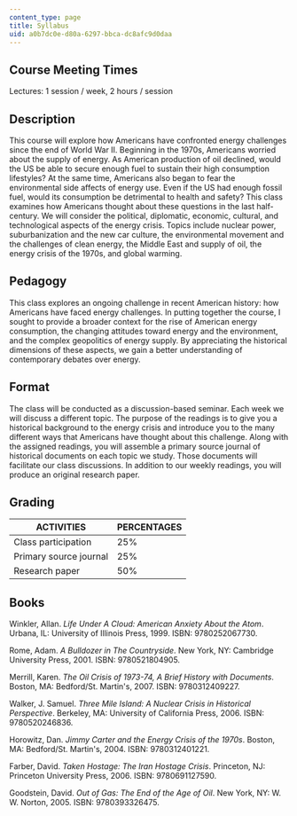 ```yaml
---
content_type: page
title: Syllabus
uid: a0b7dc0e-d80a-6297-bbca-dc8afc9d0daa
---
```


Course Meeting Times
--------------------

Lectures: 1 session / week, 2 hours / session

Description
-----------

This course will explore how Americans have confronted energy challenges since the end of World War II. Beginning in the 1970s, Americans worried about the supply of energy. As American production of oil declined, would the US be able to secure enough fuel to sustain their high consumption lifestyles? At the same time, Americans also began to fear the environmental side affects of energy use. Even if the US had enough fossil fuel, would its consumption be detrimental to health and safety? This class examines how Americans thought about these questions in the last half-century. We will consider the political, diplomatic, economic, cultural, and technological aspects of the energy crisis. Topics include nuclear power, suburbanization and the new car culture, the environmental movement and the challenges of clean energy, the Middle East and supply of oil, the energy crisis of the 1970s, and global warming.

Pedagogy
--------

This class explores an ongoing challenge in recent American history: how Americans have faced energy challenges. In putting together the course, I sought to provide a broader context for the rise of American energy consumption, the changing attitudes toward energy and the environment, and the complex geopolitics of energy supply. By appreciating the historical dimensions of these aspects, we gain a better understanding of contemporary debates over energy.

Format
------

The class will be conducted as a discussion-based seminar. Each week we will discuss a different topic. The purpose of the readings is to give you a historical background to the energy crisis and introduce you to the many different ways that Americans have thought about this challenge. Along with the assigned readings, you will assemble a primary source journal of historical documents on each topic we study. Those documents will facilitate our class discussions. In addition to our weekly readings, you will produce an original research paper.

Grading
-------

| ACTIVITIES | PERCENTAGES |
| --- | --- |
| Class participation | 25% |
| Primary source journal | 25% |
| Research paper | 50% 

Books
-----

Winkler, Allan. _Life Under A Cloud: American Anxiety About the Atom_. Urbana, IL: University of Illinois Press, 1999. ISBN: 9780252067730.

Rome, Adam. _A Bulldozer in The Countryside_. New York, NY: Cambridge University Press, 2001. ISBN: 9780521804905.

Merrill, Karen. _The Oil Crisis of 1973-74, A Brief History with Documents_. Boston, MA: Bedford/St. Martin's, 2007. ISBN: 9780312409227.

Walker, J. Samuel. _Three Mile Island: A Nuclear Crisis in Historical Perspective_. Berkeley, MA: University of California Press, 2006. ISBN: 9780520246836.

Horowitz, Dan. _Jimmy Carter and the Energy Crisis of the 1970s_. Boston, MA: Bedford/St. Martin's, 2004. ISBN: 9780312401221.

Farber, David. _Taken Hostage: The Iran Hostage Crisis_. Princeton, NJ: Princeton University Press, 2006. ISBN: 9780691127590.

Goodstein, David. _Out of Gas: The End of the Age of Oil_. New York, NY: W. W. Norton, 2005. ISBN: 9780393326475.